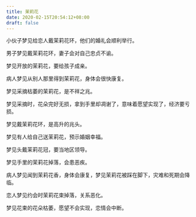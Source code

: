 ```yaml
---
title: 茉莉花
date: 2020-02-15T20:54:12+08:00
draft: false
---
```


小伙子梦见给恋人戴茉莉花环，他们的婚礼会顺利举行。



男子梦见戴茉莉花环，妻子会对自己忠贞不谕。



梦见开放的茉莉花，要给孩子成亲。



病人梦见从别人那里得到茉莉花，身体会很快康复。



梦见采摘枯萎的茉莉花，是不祥之兆。



梦见采摘时，花朵完好无损，拿到手里却凋谢了，意味着愿望实现了，经济要亏损。



梦见戴茉莉花环，是高升的兆头。



梦见有人给自己送茉莉花，预示婚姻幸福。



梦见头戴茉莉花冠，要当地区领导。



梦见手里的茉莉花掉落，会患恶疾。



病人梦见闻到茉莉花香，身体会康复，梦见茉莉花被踩在脚下，灾难和死期会降临。



恋人梦见约会时茉莉花束掉落，关系恶化。



梦见花束的花朵枯萎，愿望不会实现，恋情会中断。

